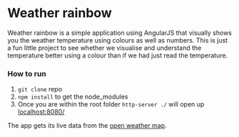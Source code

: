 Weather rainbow
=====================

Weather rainbow is a simple application using AngularJS that visually shows you the weather temperature using colours as well as numbers. This is just a fun little project to see whether we visualise and understand the temperature better using a colour than if we had just read the temperature.

### How to run

1. `git clone` repo
2. `npm install` to get the node_modules
3. Once you are within the root folder `http-server ./` will open up [localhost:8080/](http://localhost:8080/)

The app gets its live data from the [open weather map](http://openweathermap.org/api).
